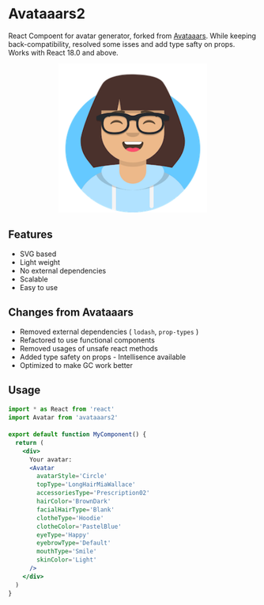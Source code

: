 # Avataaars2

React Compoent for avatar generator, forked from [Avataaars](https://github.com/fangpenlin/avataaars). While keeping back-compatibility, resolved some isses and add type safty on props. Works with React 18.0 and above.

<p align="center"><img src='avataaars-example.png?raw=true' style='width: 300px; height: 300px;' /></p>

## Features

 - SVG based
 - Light weight 
 - No external dependencies
 - Scalable
 - Easy to use

## Changes from Avataaars

 - Removed external dependencies ( `lodash`, `prop-types` )
 - Refactored to use functional components
 - Removed usages of unsafe react methods
 - Added type safety on props - Intellisence available
 - Optimized to make GC work better

## Usage

```jsx
import * as React from 'react'
import Avatar from 'avataaars2'

export default function MyComponent() {
  return (
    <div>
      Your avatar:
      <Avatar
        avatarStyle='Circle'
        topType='LongHairMiaWallace'
        accessoriesType='Prescription02'
        hairColor='BrownDark'
        facialHairType='Blank'
        clotheType='Hoodie'
        clotheColor='PastelBlue'
        eyeType='Happy'
        eyebrowType='Default'
        mouthType='Smile'
        skinColor='Light'
      />
    </div>
  )
}
```
